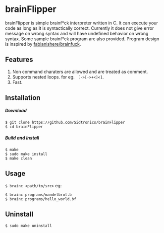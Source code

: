 # brainFlipper
brainFlipper is simple brainf\*ck interpreter written in C.
It can execute your code as long as it is syntactically correct.
Currently it does not give error message on wrong syntax and will have undefined behavior on wrong syntax.
Some sample brainf\*ck program are also provided.
Program design is inspired by [fabianishere/brainfuck](https://github.com/fabianishere/brainfuck).
## Features
1) Non command charaters are allowed and are treated as comment.
2) Supports nested loops. for eg. ` [->[->+<]<]`.
3) Fast.

## Installation

##### Download
```
$ git clone https://github.com/Sidtronics/brainFlipper
$ cd brainFlipper
```
##### Build and Install
```
$ make
$ sudo make install
$ make clean
```
## Usage
`$ brainc <path/to/src>`
eg:
```
$ brainc programs/mandelbrot.b
$ brainc programs/hello_world.bf
```
## Uninstall
```
$ sudo make uninstall
```
